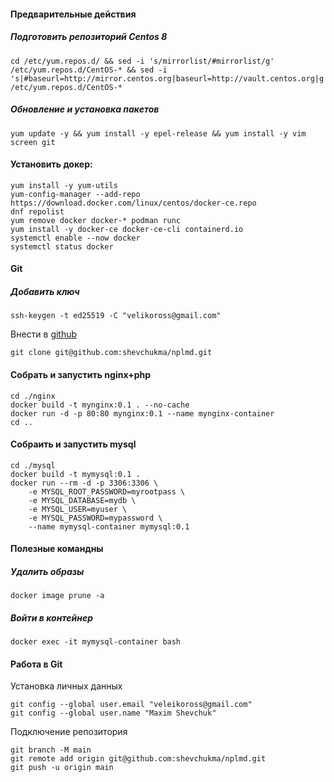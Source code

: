#### Предварительные действия
##### Подготовить репозиторий Centos 8
```
cd /etc/yum.repos.d/ && sed -i 's/mirrorlist/#mirrorlist/g' /etc/yum.repos.d/CentOS-* && sed -i 's|#baseurl=http://mirror.centos.org|baseurl=http://vault.centos.org|g' /etc/yum.repos.d/CentOS-*
```
##### Обновление и установка пакетов
```
yum update -y && yum install -y epel-release && yum install -y vim screen git
```

#### Установить докер:
```
yum install -y yum-utils
yum-config-manager --add-repo https://download.docker.com/linux/centos/docker-ce.repo
dnf repolist
yum remove docker docker-* podman runc
yum install -y docker-ce docker-ce-cli containerd.io
systemctl enable --now docker
systemctl status docker
```
#### Git
##### Добавить ключ
```
ssh-keygen -t ed25519 -C "velikoross@gmail.com"
```
Внести в [github](https://github.com/settings/keys)
```
git clone git@github.com:shevchukma/nplmd.git
```

#### Собрать и запустить nginx+php
```
cd ./nginx
docker build -t mynginx:0.1 . --no-cache
docker run -d -p 80:80 mynginx:0.1 --name mynginx-container
cd ..
```

#### Собраить и запустить mysql
```
cd ./mysql
docker build -t mymysql:0.1 .
docker run --rm -d -p 3306:3306 \
    -e MYSQL_ROOT_PASSWORD=myrootpass \
    -e MYSQL_DATABASE=mydb \
    -e MYSQL_USER=myuser \
    -e MYSQL_PASSWORD=mypassword \
    --name mymysql-container mymysql:0.1
```

#### Полезные командны
##### Удалить образы
```
docker image prune -a
```

##### Войти в контейнер
```
docker exec -it mymysql-container bash
```
#### Работа в Git
Установка личных данных
```
git config --global user.email "veleikoross@gmail.com"
git config --global user.name "Maxim Shevchuk"
```
Подключение репозитория
```
git branch -M main
git remote add origin git@github.com:shevchukma/nplmd.git
git push -u origin main
```
